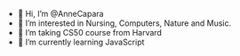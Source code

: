 - 👋 Hi, I’m @AnneCapara
- 👀 I’m interested in Nursing, Computers, Nature and Music.
- 🔅 I’m taking CS50 course from Harvard
- 🌱 I’m currently learning JavaScript

<!---
AnneCapara/AnneCapara is a ✨ special ✨ repository because its `README.md` (this file) appears on your GitHub profile.
You can click the Preview link to take a look at your changes.
--->
